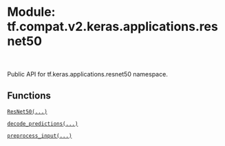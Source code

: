 <div itemscope itemtype="http://developers.google.com/ReferenceObject">
<meta itemprop="name" content="tf.compat.v2.keras.applications.resnet50" />
<meta itemprop="path" content="Stable" />
</div>

# Module: tf.compat.v2.keras.applications.resnet50


<table class="tfo-notebook-buttons tfo-api" align="left">
</table>



Public API for tf.keras.applications.resnet50 namespace.



## Functions

[`ResNet50(...)`](../../../../../tf/keras/applications/ResNet50.md)

[`decode_predictions(...)`](../../../../../tf/keras/applications/resnet/decode_predictions.md)

[`preprocess_input(...)`](../../../../../tf/keras/applications/resnet/preprocess_input.md)

